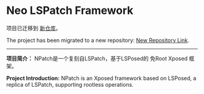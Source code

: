 # Neo LSPatch Framework

项目已迁移到 [新仓库](https://github.com/7723mod/NPatch)。

The project has been migrated to a new repository: [New Repository Link](https://github.com/7723mod/NPatch).

---

**项目简介：**
NPatch是一个复刻自LSPatch，基于LSPosed的 免Root Xposed 框架。

**Project Introduction:**
NPatch is an Xposed framework based on LSPosed, a replica of LSPatch, supporting rootless operations.